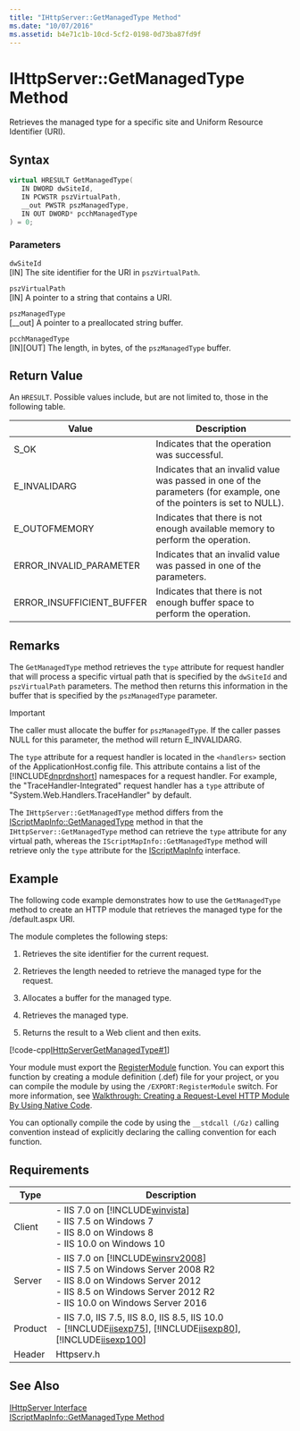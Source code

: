 ```yaml
---
title: "IHttpServer::GetManagedType Method"
ms.date: "10/07/2016"
ms.assetid: b4e71c1b-10cd-5cf2-0198-0d73ba87fd9f
---
```

# IHttpServer::GetManagedType Method
Retrieves the managed type for a specific site and Uniform Resource Identifier (URI).  
  
## Syntax  
  
```cpp  
virtual HRESULT GetManagedType(  
   IN DWORD dwSiteId,  
   IN PCWSTR pszVirtualPath,  
   __out PWSTR pszManagedType,  
   IN OUT DWORD* pcchManagedType  
) = 0;  
```  
  
### Parameters  
 `dwSiteId`  
 [IN] The site identifier for the URI in `pszVirtualPath`.  
  
 `pszVirtualPath`  
 [IN] A pointer to a string that contains a URI.  
  
 `pszManagedType`  
 [__out] A pointer to a preallocated string buffer.  
  
 `pcchManagedType`  
 [IN][OUT] The length, in bytes, of the `pszManagedType` buffer.  
  
## Return Value  
 An `HRESULT`. Possible values include, but are not limited to, those in the following table.  
  
|Value|Description|  
|-----------|-----------------|  
|S_OK|Indicates that the operation was successful.|  
|E_INVALIDARG|Indicates that an invalid value was passed in one of the parameters (for example, one of the pointers is set to NULL).|  
|E_OUTOFMEMORY|Indicates that there is not enough available memory to perform the operation.|  
|ERROR_INVALID_PARAMETER|Indicates that an invalid value was passed in one of the parameters.|  
|ERROR_INSUFFICIENT_BUFFER|Indicates that there is not enough buffer space to perform the operation.|  
  
## Remarks  
 The `GetManagedType` method retrieves the `type` attribute for request handler that will process a specific virtual path that is specified by the `dwSiteId` and `pszVirtualPath` parameters. The method then returns this information in the buffer that is specified by the `pszManagedType` parameter.  
  
> [!IMPORTANT]
>  The caller must allocate the buffer for `pszManagedType`. If the caller passes NULL for this parameter, the method will return E_INVALIDARG.  
  
 The `type` attribute for a request handler is located in the `<handlers>` section of the ApplicationHost.config file. This attribute contains a list of the [!INCLUDE[dnprdnshort](../../wmi-provider/includes/dnprdnshort-md.md)] namespaces for a request handler. For example, the "TraceHandler-Integrated" request handler has a `type` attribute of "System.Web.Handlers.TraceHandler" by default.  
  
 The `IHttpServer::GetManagedType` method differs from the [IScriptMapInfo::GetManagedType](../../web-development-reference/native-code-api-reference/iscriptmapinfo-getmanagedtype-method.md) method in that the `IHttpServer::GetManagedType` method can retrieve the `type` attribute for any virtual path, whereas the `IScriptMapInfo::GetManagedType` method will retrieve only the `type` attribute for the [IScriptMapInfo](../../web-development-reference/native-code-api-reference/iscriptmapinfo-interface.md) interface.  
  
## Example  
 The following code example demonstrates how to use the `GetManagedType` method to create an HTTP module that retrieves the managed type for the /default.aspx URI.  
  
 The module completes the following steps:  
  
1.  Retrieves the site identifier for the current request.  
  
2.  Retrieves the length needed to retrieve the managed type for the request.  
  
3.  Allocates a buffer for the managed type.  
  
4.  Retrieves the managed type.  
  
5.  Returns the result to a Web client and then exits.  
  
 [!code-cpp[IHttpServerGetManagedType#1](../../../samples/snippets/cpp/VS_Snippets_IIS/IIS7/IHttpServerGetManagedType/cpp/IHttpServerGetManagedType.cpp#1)]  
  
 Your module must export the [RegisterModule](../../web-development-reference/native-code-api-reference/pfn-registermodule-function.md) function. You can export this function by creating a module definition (.def) file for your project, or you can compile the module by using the `/EXPORT:RegisterModule` switch. For more information, see [Walkthrough: Creating a Request-Level HTTP Module By Using Native Code](../../web-development-reference/native-code-development-overview/walkthrough-creating-a-request-level-http-module-by-using-native-code.md).  
  
 You can optionally compile the code by using the `__stdcall (/Gz)` calling convention instead of explicitly declaring the calling convention for each function.  
  
## Requirements  
  
|Type|Description|  
|----------|-----------------|  
|Client|-   IIS 7.0 on [!INCLUDE[winvista](../../wmi-provider/includes/winvista-md.md)]<br />-   IIS 7.5 on Windows 7<br />-   IIS 8.0 on Windows 8<br />-   IIS 10.0 on Windows 10|  
|Server|-   IIS 7.0 on [!INCLUDE[winsrv2008](../../wmi-provider/includes/winsrv2008-md.md)]<br />-   IIS 7.5 on Windows Server 2008 R2<br />-   IIS 8.0 on Windows Server 2012<br />-   IIS 8.5 on Windows Server 2012 R2<br />-   IIS 10.0 on Windows Server 2016|  
|Product|-   IIS 7.0, IIS 7.5, IIS 8.0, IIS 8.5, IIS 10.0<br />-   [!INCLUDE[iisexp75](../../web-development-reference/native-code-api-reference/includes/iisexp75-md.md)], [!INCLUDE[iisexp80](../../web-development-reference/native-code-api-reference/includes/iisexp80-md.md)], [!INCLUDE[iisexp100](../../web-development-reference/native-code-api-reference/includes/iisexp100-md.md)]|  
|Header|Httpserv.h|  
  
## See Also  
 [IHttpServer Interface](../../web-development-reference/native-code-api-reference/ihttpserver-interface.md)   
 [IScriptMapInfo::GetManagedType Method](../../web-development-reference/native-code-api-reference/iscriptmapinfo-getmanagedtype-method.md)